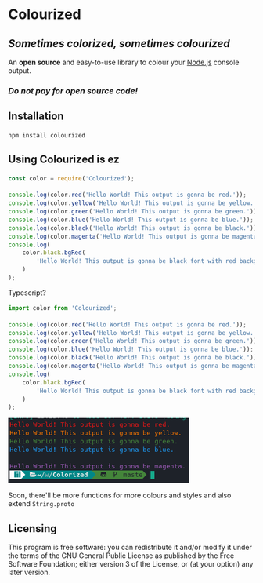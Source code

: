 # Colourized

## _Sometimes colorized, sometimes colourized_

An **open source** and easy-to-use library to colour your [Node.js](https://nodejs.org/en/) console output.

### _Do not pay for open source code!_

## Installation

```
npm install colourized
```

## Using Colourized is ez

```js
const color = require('Colourized');

console.log(color.red('Hello World! This output is gonna be red.'));
console.log(color.yellow('Hello World! This output is gonna be yellow.'));
console.log(color.green('Hello World! This output is gonna be green.'));
console.log(color.blue('Hello World! This output is gonna be blue.'));
console.log(color.black('Hello World! This output is gonna be black.'));
console.log(color.magenta('Hello World! This output is gonna be magenta.'));
console.log(
	color.black.bgRed(
		'Hello World! This output is gonna be black font with red background.'
	)
);
```

Typescript?

```ts
import color from 'Colourized';

console.log(color.red('Hello World! This output is gonna be red.'));
console.log(color.yellow('Hello World! This output is gonna be yellow.'));
console.log(color.green('Hello World! This output is gonna be green.'));
console.log(color.blue('Hello World! This output is gonna be blue.'));
console.log(color.black('Hello World! This output is gonna be black.'));
console.log(color.magenta('Hello World! This output is gonna be magenta.'));
console.log(
	color.black.bgRed(
		'Hello World! This output is gonna be black font with red background.'
	)
);
```

![](https://github.com/prxvvy/Colourized/blob/master/screenshots/a.jpg 'Colors')

Soon, there'll be more functions for more colours and styles and also extend `String.proto`

## Licensing

This program is free software: you can redistribute it and/or modify
it under the terms of the GNU General Public License as published by
the Free Software Foundation; either version 3 of the License, or
(at your option) any later version.
